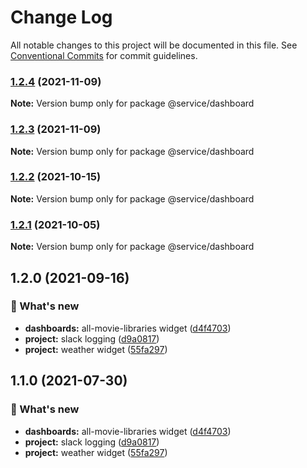 # Change Log

All notable changes to this project will be documented in this file.
See [Conventional Commits](https://conventionalcommits.org) for commit guidelines.

### [1.2.4](https://github.com/furystack/multiverse/compare/@service/dashboard@1.2.3...@service/dashboard@1.2.4) (2021-11-09)

**Note:** Version bump only for package @service/dashboard






### [1.2.3](https://github.com/furystack/multiverse/compare/@service/dashboard@1.2.2...@service/dashboard@1.2.3) (2021-11-09)

**Note:** Version bump only for package @service/dashboard






### [1.2.2](https://github.com/furystack/multiverse/compare/@service/dashboard@1.2.1...@service/dashboard@1.2.2) (2021-10-15)

**Note:** Version bump only for package @service/dashboard






### [1.2.1](https://github.com/furystack/multiverse/compare/@service/dashboard@1.2.0...@service/dashboard@1.2.1) (2021-10-05)

**Note:** Version bump only for package @service/dashboard






## 1.2.0 (2021-09-16)


### 🚀 What's new

* **dashboards:** all-movie-libraries widget ([d4f4703](https://github.com/furystack/multiverse/commit/d4f47033e135739c6890c622300e0704c215793a))
* **project:** slack logging ([d9a0817](https://github.com/furystack/multiverse/commit/d9a08174e29fe767f3c37747a4f962083748ba7c))
* **project:** weather widget ([55fa297](https://github.com/furystack/multiverse/commit/55fa2976eded93ced4980f17b349ad062586cb2a))




## 1.1.0 (2021-07-30)


### 🚀 What's new

* **dashboards:** all-movie-libraries widget ([d4f4703](https://github.com/furystack/multiverse/commit/d4f47033e135739c6890c622300e0704c215793a))
* **project:** slack logging ([d9a0817](https://github.com/furystack/multiverse/commit/d9a08174e29fe767f3c37747a4f962083748ba7c))
* **project:** weather widget ([55fa297](https://github.com/furystack/multiverse/commit/55fa2976eded93ced4980f17b349ad062586cb2a))
